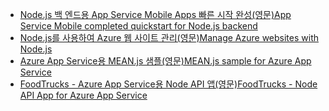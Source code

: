 - [<span data-ttu-id="d6237-101">Node.js 백 엔드용 App Service Mobile Apps 빠른 시작 완성(영문)</span><span class="sxs-lookup"><span data-stu-id="d6237-101">App Service Mobile completed quickstart for Node.js backend</span></span>](https://azure.microsoft.com/resources/samples/app-service-mobile-nodejs-backend-quickstart/)
- [<span data-ttu-id="d6237-102">Node.js를 사용하여 Azure 웹 사이트 관리(영문)</span><span class="sxs-lookup"><span data-stu-id="d6237-102">Manage Azure websites with Node.js</span></span>](https://azure.microsoft.com/resources/samples/app-service-web-nodejs-manage/)
- [<span data-ttu-id="d6237-103">Azure App Service용 MEAN.js 샘플(영문)</span><span class="sxs-lookup"><span data-stu-id="d6237-103">MEAN.js sample for Azure App Service</span></span>](https://azure.microsoft.com/resources/samples/meanjs/)
- [<span data-ttu-id="d6237-104">FoodTrucks - Azure App Service용 Node API 앱(영문)</span><span class="sxs-lookup"><span data-stu-id="d6237-104">FoodTrucks - Node API App for Azure App Service</span></span>](https://azure.microsoft.com/resources/samples/app-service-api-node-food-trucks/)